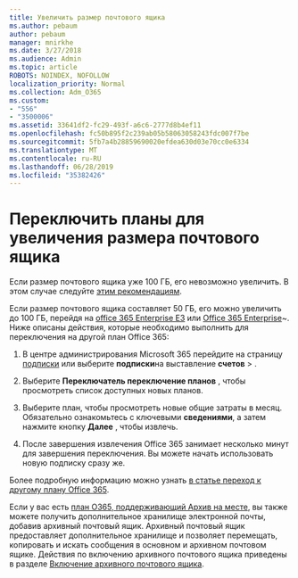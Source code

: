 ```yaml
---
title: Увеличить размер почтового ящика
ms.author: pebaum
author: pebaum
manager: mnirkhe
ms.date: 3/27/2018
ms.audience: Admin
ms.topic: article
ROBOTS: NOINDEX, NOFOLLOW
localization_priority: Normal
ms.collection: Adm_O365
ms.custom:
- "556"
- "3500006"
ms.assetid: 33641df2-fc29-493f-a6c6-2777d8b4ef11
ms.openlocfilehash: fc50b895f2c239ab05b58063058243fdc007f7be
ms.sourcegitcommit: 5fb7a4b28859690020efdea630d03e70cc0e6334
ms.translationtype: MT
ms.contentlocale: ru-RU
ms.lasthandoff: 06/28/2019
ms.locfileid: "35382426"
---
```

# <a name="switch-plans-to-increase-mailbox-size"></a>Переключить планы для увеличения размера почтового ящика

Если размер почтового ящика уже 100 ГБ, его невозможно увеличить. В этом случае следуйте [этим рекомендациям](https://support.office.com/client/e57572ff-0ba7-4782-ba5d-cdac3142ea71).
  
Если размер почтового ящика составляет 50 ГБ, его можно увеличить до 100 ГБ, перейдя на [office 365 Enterprise E3](https://products.office.com/business/office-365-enterprise-e3-business-software) или [Office 365 Enterprise](https://products.office.com/business/office-365-enterprise-e5-business-software)~. Ниже описаны действия, которые необходимо выполнить для переключения на другой план Office 365:
  
1. В центре администрирования Microsoft 365 перейдите на страницу [подписки](https://go.microsoft.com/fwlink/p/?linkid=842054) или выберите **подписки**на выставление **счетов** \> .

2. Выберите **Переключатель переключение планов** , чтобы просмотреть список доступных новых планов.

3. Выберите план, чтобы просмотреть новые общие затраты в месяц. Обязательно ознакомьтесь с ключевыми **сведениями**, а затем нажмите кнопку **Далее** , чтобы извлечь.

4. После завершения извлечения Office 365 занимает несколько минут для завершения переключения. Вы можете начать использовать новую подписку сразу же.

Более подробную информацию можно узнать [в статье переход к другому плану Office 365](https://support.office.com/article/73318661-8f33-478b-bcc7-fb8d69dbb22a).
  
Если у вас есть [план O365, поддерживающий Архив на месте](https://docs.microsoft.com/office365/servicedescriptions/exchange-online-archiving-service-description/exchange-online-archiving-service-description), вы также можете получить дополнительное хранилище электронной почты, добавив архивный почтовый ящик.  Архивный почтовый ящик предоставляет дополнительное хранилище и позволяет перемещать, копировать и искать сообщения в основном и архивном почтовом ящике. Действия по включению архивного почтового ящика приведены в разделе [Включение архивного почтового ящика](https://docs.microsoft.com/office365/securitycompliance/enable-archive-mailboxes).
